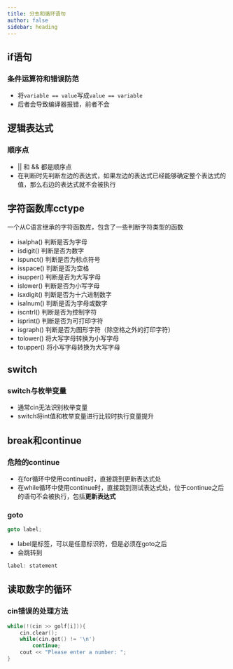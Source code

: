 ```yaml
---
title: 分支和循环语句
author: false
sidebar: heading
---
```


## if语句
### 条件运算符和错误防范
- 将`variable == value`写成`value == variable`
- 后者会导致编译器报错，前者不会

## 逻辑表达式
### 顺序点
- || 和 && 都是顺序点
- 在判断时先判断左边的表达式，如果左边的表达式已经能够确定整个表达式的值，那么右边的表达式就不会被执行

## 字符函数库cctype
一个从C语言继承的字符函数库，包含了一些判断字符类型的函数
- isalpha() 判断是否为字母
- isdigit() 判断是否为数字
- ispunct() 判断是否为标点符号
- isspace() 判断是否为空格
- isupper() 判断是否为大写字母
- islower() 判断是否为小写字母
- isxdigit() 判断是否为十六进制数字
- isalnum() 判断是否为字母或数字
- iscntrl() 判断是否为控制字符
- isprint() 判断是否为可打印字符
- isgraph() 判断是否为图形字符（除空格之外的打印字符）
- tolower() 将大写字母转换为小写字母
- toupper() 将小写字母转换为大写字母

## switch
### switch与枚举变量
- 通常cin无法识别枚举变量
- switch将int值和枚举变量进行比较时执行变量提升

## break和continue
### 危险的continue
- 在for循环中使用continue时，直接跳到更新表达式处
- 在while循环中使用continue时，直接跳到测试表达式处，位于continue之后的语句不会被执行，包括**更新表达式**

### goto
```cpp
goto label;
```
- label是标签，可以是任意标识符，但是必须在goto之后
- 会跳转到
```cpp
label: statement
```

## 读取数字的循环
### cin错误的处理方法
```cpp
while(!(cin >> golf[i])){
    cin.clear();
    while(cin.get() != '\n')
        continue;
    cout << "Please enter a number: ";
}
```
